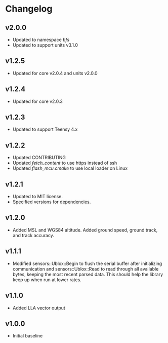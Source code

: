 # Changelog

## v2.0.0
- Updated to namespace *bfs*
- Updated to support units v3.1.0

## v1.2.5
- Updated for core v2.0.4 and units v2.0.0

## v1.2.4
- Updated for core v2.0.3

## v1.2.3
- Updated to support Teensy 4.x

## v1.2.2
- Updated CONTRIBUTING
- Updated *fetch_content* to use https instead of ssh
- Updated *flash_mcu.cmake* to use local loader on Linux

## v1.2.1
- Updated to MIT license.
- Specified versions for dependencies.

## v1.2.0
- Added MSL and WGS84 altitude. Added ground speed, ground track, and track accuracy.

## v1.1.1
- Modified sensors::Ublox::Begin to flush the serial buffer after initializing communication and sensors::Ublox::Read to read through all available bytes, keeping the most recent parsed data. This should help the library keep up when run at lower rates.

## v1.1.0
- Added LLA vector output

## v1.0.0
- Initial baseline
